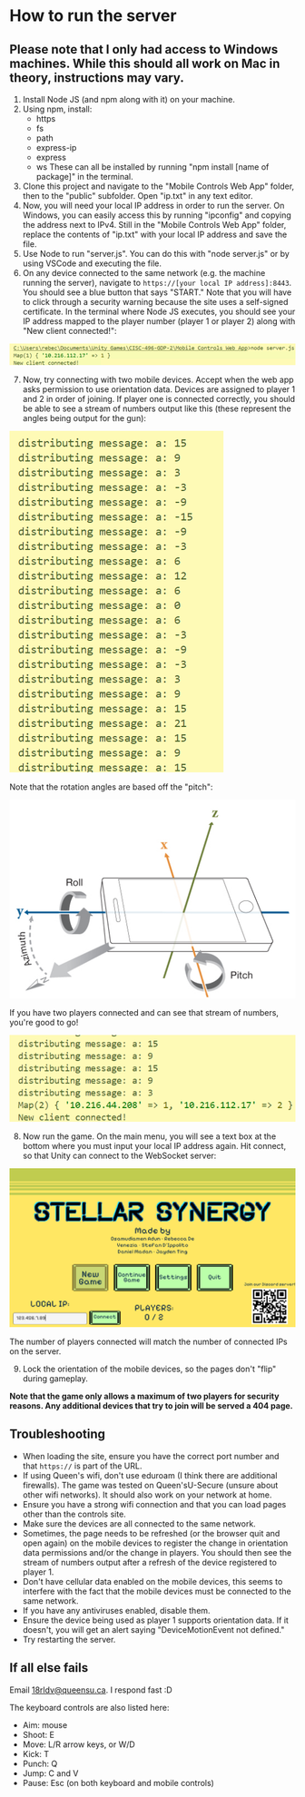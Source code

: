 # How to run the server

## Please note that I only had access to Windows machines. While this should all work on Mac in theory, instructions may vary.

1. Install Node JS (and npm along with it) on your machine.
2. Using npm, install:
    * https
    * fs
    * path
    * express-ip
    * express
    * ws
    These can all be installed by running "npm install [name of package]" in the terminal.
3. Clone this project and navigate to the "Mobile Controls Web App" folder, then to the "public" subfolder. Open "ip.txt" in any text editor.
4. Now, you will need your local IP address in order to run the server. On Windows, you can easily access this by running "ipconfig" and copying the address next to IPv4. Still in the "Mobile Controls Web App" folder, replace the contents of "ip.txt" with your local IP address and save the file.
5. Use Node to run "server.js". You can do this with "node server.js" or by using VSCode and executing the file.
6. On any device connected to the same network (e.g. the machine running the server), navigate to `https://[your local IP address]:8443`. You should see a blue button that says "START." Note that you will have to click through a security warning because the site uses a self-signed certificate. In the terminal where Node JS executes, you should see your IP address mapped to the player number (player 1 or player 2) along with "New client connected!":

![alt text](image.png) 

7. Now, try connecting with two mobile devices. Accept when the web app asks permission to use orientation data. Devices are assigned to player 1 and 2 in order of joining. If player one is connected correctly, you should be able to see a stream of numbers output like this (these represent the angles being output for the gun):

![alt text](image-1.png)

Note that the rotation angles are based off the "pitch":

![alt text](image-3.png)

If you have two players connected and can see that stream of numbers, you're good to go!

![alt text](image-2.png)

8. Now run the game. On the main menu, you will see a text box at the bottom where you must input your local IP address again. Hit connect, so that Unity can connect to the WebSocket server:

![alt text](image-4.png)

The number of players connected will match the number of connected IPs on the server.

9. Lock the orientation of the mobile devices, so the pages don't "flip" during gameplay.

**Note that the game only allows a maximum of two players for security reasons. Any additional devices that try to join will be served a 404 page.**

## Troubleshooting
* When loading the site, ensure you have the correct port number and that `https://` is part of the URL.
* If using Queen's wifi, don't use eduroam (I think there are additional firewalls). The game was tested on Queen'sU-Secure (unsure about other wifi networks). It should also work on your network at home.
* Ensure you have a strong wifi connection and that you can load pages other than the controls site.
* Make sure the devices are all connected to the same network.
* Sometimes, the page needs to be refreshed (or the browser     quit and open again) on the mobile devices to register the change in orientation data permissions and/or the change in players. You should then see the stream of numbers output after a refresh of the device registered to player 1.
* Don't have cellular data enabled on the mobile devices, this seems to interfere with the fact that the mobile devices must be connected to the same network.
* If you have any antiviruses enabled, disable them.
* Ensure the device being used as player 1 supports orientation data. If it doesn't, you will get an alert saying "DeviceMotionEvent not defined."
* Try restarting the server.

## If all else fails

Email 18rldv@queensu.ca. I respond fast :D

The keyboard controls are also listed here:

* Aim: mouse
* Shoot: E
* Move: L/R arrow keys, or W/D
* Kick: T
* Punch: Q
* Jump: C and V 
* Pause: Esc (on both keyboard and mobile controls)